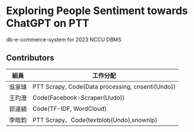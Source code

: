 # Exploring People Sentiment towards ChatGPT on PTT
db-e-commerce-system for 2023 NCCU DBMS
## Contributors
|組員|工作分配|
|-|-|
|吳家瑋|PTT Scrapy, Code(Data processing, cnsenti(Undo))|
|王玓澄|Code(Facebook-Scraper(Uudo))|
|郭達穎|Code(TF-IDF, WordCloud)|
|李皓鈞|PTT Scrapy、Code(textblob(Undo),snownlp)|
